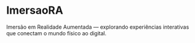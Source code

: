 # ImersaoRA
Imersão em Realidade Aumentada — explorando experiências interativas que conectam o mundo físico ao digital.
